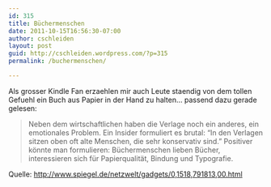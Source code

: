 ```yaml
---
id: 315
title: Büchermenschen
date: 2011-10-15T16:56:30-07:00
author: cschleiden
layout: post
guid: http://cschleiden.wordpress.com/?p=315
permalink: /buchermenschen/

---
```

Als grosser Kindle Fan erzaehlen mir auch Leute staendig von dem tollen Gefuehl ein Buch aus Papier in der Hand zu halten&#8230; passend dazu gerade gelesen:

> Neben dem wirtschaftlichen haben die Verlage noch ein anderes, ein emotionales Problem. Ein Insider formuliert es brutal: &#8220;In den Verlagen sitzen oben oft alte Menschen, die sehr konservativ sind.&#8221; Positiver könnte man formulieren: Büchermenschen lieben Bücher, interessieren sich für Papierqualität, Bindung und Typografie.

Quelle: <http://www.spiegel.de/netzwelt/gadgets/0,1518,791813,00.html>